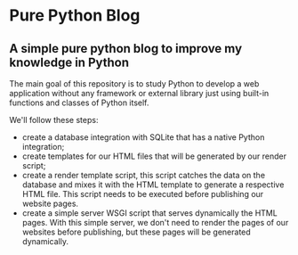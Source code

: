 # Pure Python Blog

## A simple pure python blog to improve my knowledge in Python 

The main goal of this repository is to study Python to develop a web application without any framework or external library just using built-in functions and classes of Python itself.

We'll follow these steps:

- create a database integration with SQLite that has a native Python integration;
- create templates for our HTML files that will be generated by our render script;
- create a render template script, this script catches the data on the database and mixes it with the HTML template to generate a respective HTML file. This script needs to be executed before publishing our website pages.
- create a simple server WSGI script that serves dynamically the HTML pages. With this simple server, we don't need to render the pages of our websites before publishing, but these pages will be generated dynamically.
